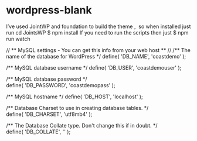# wordpress-blank

I’ve used JointWP and foundation to build the theme ,  so when installed just run
cd JointsWP
$ npm install
If you need to run the scripts then just
$ npm run watch

// ** MySQL settings - You can get this info from your web host ** //
/** The name of the database for WordPress */
define( 'DB_NAME', 'coastdemo' );

/** MySQL database username */
define( 'DB_USER', 'coastdemouser' );

/** MySQL database password */
define( 'DB_PASSWORD', 'coastdemopass' );

/** MySQL hostname */
define( 'DB_HOST', 'localhost' );

/** Database Charset to use in creating database tables. */
define( 'DB_CHARSET', 'utf8mb4' );

/** The Database Collate type. Don't change this if in doubt. */
define( 'DB_COLLATE', '' );
